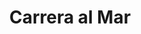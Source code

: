 ﻿---
title: "Carrera al Mar"
permalink: periodes_314.html
layout: periode
dataInici: 1914-10-17
dataFi: 1914-10-19
sidebar: periodes
pares:
  - 313:
    title: "Ofensiva de 1914"
    dataInici: "(1914-08-04)"
    dataFi: "(1914-11-22)"

fills:
  - 969:
    title: "Primera batalla de Ypres"
    dataInici: "(1914-10-19)"
    dataFi: "(1914-11-22)"

jocsPrincipals:
jocsEscenaris:
jocsEpoca:
jocsEpocaEscenaris:
---
